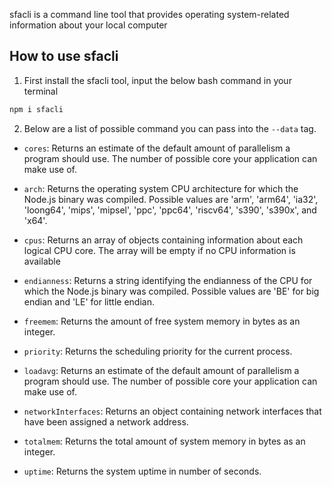 sfacli is a command line tool that provides operating system-related information about your local computer

## How to use sfacli
1. First install the sfacli tool, input the below bash command in your terminal
```bash
npm i sfacli
```
2. Below are a list of possible command you can pass into the ```--data``` tag.

 - ```cores```: Returns an estimate of the default amount of parallelism a program should use. The number of possible core your application can make use of.

 - ```arch```: Returns the operating system CPU architecture for which the Node.js binary was compiled. Possible values are 'arm', 'arm64', 'ia32', 'loong64', 'mips', 'mipsel', 'ppc', 'ppc64', 'riscv64', 's390', 's390x', and 'x64'.

 - ```cpus```:  Returns an array of objects containing information about each logical CPU core. The array will be empty if no CPU information is available

 - ```endianness```: Returns a string identifying the endianness of the CPU for which the Node.js binary was compiled. Possible values are 'BE' for big endian and 'LE' for little endian.

 - ```freemem```:  Returns the amount of free system memory in bytes as an integer.

 - ```priority```: Returns the scheduling priority for the current process.

 - ```loadavg```: Returns an estimate of the default amount of parallelism a program should use. The number of possible core your application can make use of.

 - ```networkInterfaces```: Returns an object containing network interfaces that have been assigned a network address.

 - ```totalmem```: Returns the total amount of system memory in bytes as an integer.

 - ```uptime```: Returns the system uptime in number of seconds.